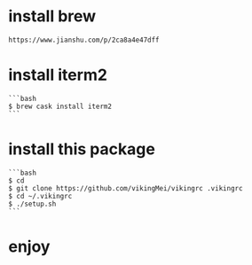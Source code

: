 # install brew
    https://www.jianshu.com/p/2ca8a4e47dff

# install iterm2
    ```bash
    $ brew cask install iterm2
    ```

# install this package
    ```bash
    $ cd 
    $ git clone https://github.com/vikingMei/vikingrc .vikingrc 
    $ cd ~/.vikingrc
    $ ./setup.sh
    ```
# enjoy
